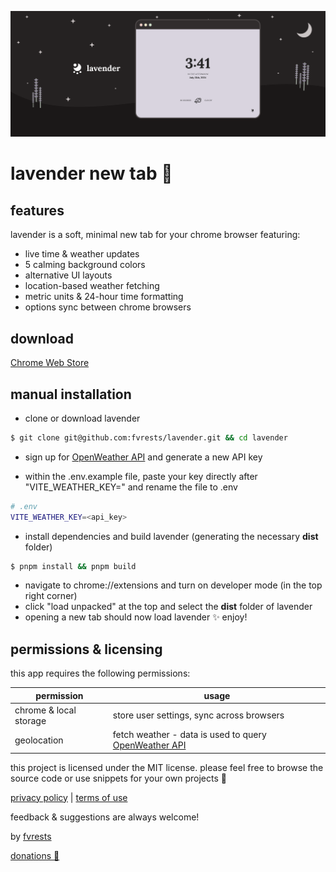 ![illustration of a starry landscape with a screencap of the lavender app & the lavender logo](./promo/promo-marquee-1400@2x.png)

# lavender new tab 🌙

## features

lavender is a soft, minimal new tab for your chrome browser featuring:

- live time & weather updates
- 5 calming background colors
- alternative UI layouts
- location-based weather fetching
- metric units & 24-hour time formatting
- options sync between chrome browsers

## download

[Chrome Web Store](https://chrome.google.com/webstore/detail/lavender-new-tab/ffobepdbanoiodmfimpmanafepclokbc)

## manual installation

- clone or download lavender

```sh
$ git clone git@github.com:fvrests/lavender.git && cd lavender
```

- sign up for [OpenWeather API](https://home.openweathermap.org/users/sign_upgenerate) and generate a new API key

- within the .env.example file, paste your key directly after "VITE_WEATHER_KEY=" and rename the file to .env

```sh
# .env
VITE_WEATHER_KEY=<api_key>
```

- install dependencies and build lavender (generating the necessary **dist** folder)

```sh
$ pnpm install && pnpm build
```

- navigate to chrome://extensions and turn on developer mode (in the top right corner)
- click "load unpacked" at the top and select the **dist** folder of lavender
- opening a new tab should now load lavender ✨ enjoy!

## permissions & licensing

this app requires the following permissions:

| permission             | usage                                                                                       |
| ---------------------- | ------------------------------------------------------------------------------------------- |
| chrome & local storage | store user settings, sync across browsers                                                   |
| geolocation            | fetch weather - data is used to query [OpenWeather API](https://openweathermap.org/find?q=) |

this project is licensed under the MIT license. please feel free to browse the source code or use snippets for your own projects 💛

[privacy policy](https://github.com/fvrests/lavender/blob/main/privacy-policy.md) | [terms of use](https://github.com/fvrests/lavender/blob/main/terms-of-use.md)

feedback & suggestions are always welcome!

by [fvrests](https://fvrests.dev)

[donations 💛](https://ko-fi.com/fvrests)
